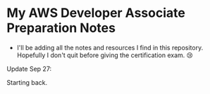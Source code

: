 # My AWS Developer Associate Preparation Notes

* I'll be adding all the notes and resources I find in this repository. Hopefully I don't quit before giving the certification exam. :cry:

Update Sep 27:

Starting back. 
 
 
